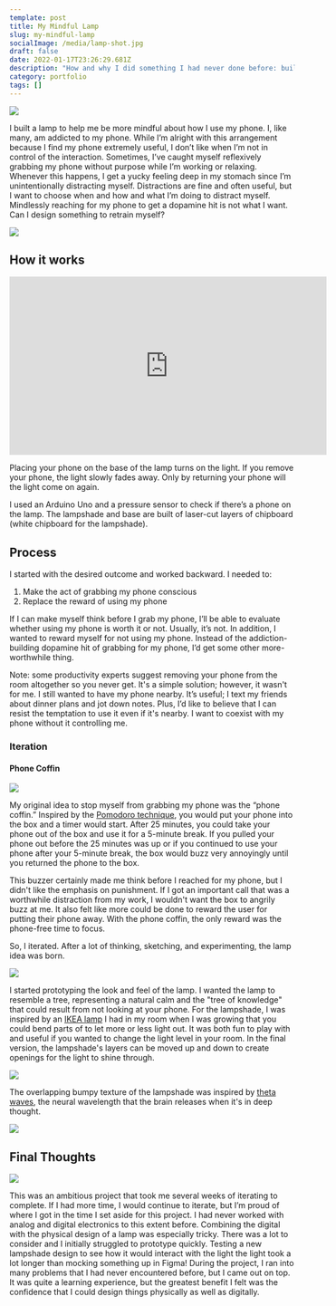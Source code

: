 ```yaml
---
template: post
title: My Mindful Lamp
slug: my-mindful-lamp
socialImage: /media/lamp-shot.jpg
draft: false
date: 2022-01-17T23:26:29.681Z
description: "How and why I did something I had never done before: build a lamp!"
category: portfolio
tags: []
---
```

![](/media/lamp-shot.jpg)

I built a lamp to help me be more mindful about how I use my phone. I, like many, am addicted to my phone. While I’m alright with this arrangement because I find my phone extremely useful, I don’t like when I’m not in control of the interaction. Sometimes, I’ve caught myself reflexively grabbing my phone without purpose while I’m working or relaxing. Whenever this happens, I get a yucky feeling deep in my stomach since I’m unintentionally distracting myself. Distractions are fine and often useful, but I want to choose when and how and what I’m doing to distract myself. Mindlessly reaching for my phone to get a dopamine hit is not what I want. Can I design something to retrain myself?

![](/media/light-beauty.jpg)

## How it works

<iframe width="560" height="315" src="https://www.youtube.com/embed/bqbEELaH9-E" title="YouTube video player" frameborder="0" allow="accelerometer; autoplay; clipboard-write; encrypted-media; gyroscope; picture-in-picture" allowfullscreen></iframe>

Placing your phone on the base of the lamp turns on the light. If you remove your phone, the light slowly fades away. Only by returning your phone will the light come on again.

I used an Arduino Uno and a pressure sensor to check if there’s a phone on the lamp. The lampshade and base are built of laser-cut layers of chipboard (white chipboard for the lampshade).

## Process

I started with the desired outcome and worked backward. I needed to:

1. Make the act of grabbing my phone conscious 
2. Replace the reward of using my phone

If I can make myself think before I grab my phone, I’ll be able to evaluate whether using my phone is worth it or not. Usually, it’s not. In addition, I wanted to reward myself for not using my phone. Instead of the addiction-building dopamine hit of grabbing for my phone, I’d get some other more-worthwhile thing. 

Note: some productivity experts suggest removing your phone from the room altogether so you never get. It's a simple solution; however, it wasn't for me. I still wanted to have my phone nearby. It’s useful; I text my friends about dinner plans and jot down notes. Plus, I’d like to believe that I can resist the temptation to use it even if it's nearby. I want to coexist with my phone without it controlling me.

### Iteration

#### Phone Coffin

![](/media/coffin-in-desk.jpg)

My original idea to stop myself from grabbing my phone was the “phone coffin.” Inspired by the [Pomodoro technique](https://en.wikipedia.org/wiki/Pomodoro_Technique), you would put your phone into the box and a timer would start. After 25 minutes, you could take your phone out of the box and use it for a 5-minute break. If you pulled your phone out before the 25 minutes was up or if you continued to use your phone after your 5-minute break, the box would buzz very annoyingly until you returned the phone to the box.

This buzzer certainly made me think before I reached for my phone, but I didn't like the emphasis on punishment. If I got an important call that was a worthwhile distraction from my work, I wouldn't want the box to angrily buzz at me. It also felt like more could be done to reward the user for putting their phone away. With the phone coffin, the only reward was the phone-free time to focus.

So, I iterated. After a lot of thinking, sketching, and experimenting, the lamp idea was born.

![](/media/lamp-sketch-collage.png)

I started prototyping the look and feel of the lamp. I wanted the lamp to resemble a tree, representing a natural calm and the "tree of knowledge" that could result from not looking at your phone. For the lampshade, I was inspired by an [IKEA lamp](https://media.karousell.com/media/photos/products/2020/8/16/ikea_kajuta_lamps_white_and_gr_1597546704_36c7aa3e_progressive.jpg) I had in my room when I was growing that you could bend parts of to let more or less light out. It was both fun to play with and useful if you wanted to change the light level in your room. In the final version, the lampshade's layers can be moved up and down to create openings for the light to shine through.

![](/media/lamp-layers.jpg)

The overlapping bumpy texture of the lampshade was inspired by [theta waves](https://en.wikipedia.org/wiki/Theta_wave), the neural wavelength that the brain releases when it's in deep thought. 

![](/media/theta.png)



## Final Thoughts

![](/media/in-construction.jpg)

This was an ambitious project that took me several weeks of iterating to complete. If I had more time, I would continue to iterate, but I’m proud of where I got in the time I set aside for this project. I had never worked with analog and digital electronics to this extent before. Combining the digital with the physical design of a lamp was especially tricky. There was a lot to consider and I initially struggled to prototype quickly. Testing a new lampshade design to see how it would interact with the light the light took a lot longer than mocking something up in Figma! During the project, I ran into many problems that I had never encountered before, but I came out on top. It was quite a learning experience, but the greatest benefit I felt was the confidence that I could design things physically as well as digitally.